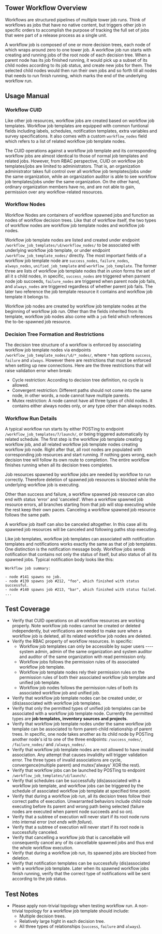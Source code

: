 ## Tower Workflow Overview
Workflows are structured pipelines of multiple tower job runs. Think of workflows as jobs that have no native content, but triggers other job in specific orders to accomplish the purpose of tracking the full set of jobs that were part of a release process as a single unit.

A workflow job is composed of one or more decision trees, each node of which wraps around zero to one tower job. A workflow job run starts with creating and running jobs of the root node of each decision tree. When a parent node has its job finished running, it would pick up a subset of its child nodes according to its job status, and create new jobs for them. The selected child nodes would then run their own jobs and so forth till all nodes that needs to run finish running, which marks the end of the underlying workflow run.

## Usage Manual

### Workflow CUID
Like other job resources, workflow jobs are created based on workflow job templates. Workflow job templates are equipped with common funtional fields including labels, schedules, notification templates, extra variables and survey specifications. It also comes with a custom `workflow_nodes` field which refers to a list of related workflow job template nodes.

The CUID operations against a workflow job template and its corresponding workflow jobs are almost identical to those of normal job templates and related jobs. However, from RBAC perspective, CUID on workflow job templates/jobs are limited to administrators. That is, an organization administrator takes full control over all workflow job templates/jobs under the same organization, while an organization auditor is able to see workflow job templates/jobs under the same organization. On the other hand, ordinary organization members have no, and are not able to gain, permission over any workflow-related resources.

### Workflow Nodes
Workflow Nodes are containers of workflow spawned jobs and function as nodes of workflow decision trees. Like that of workflow itself, the two types of workflow nodes are workflow job template nodes and workflow job nodes. 

Workflow job template nodes are listed and created under endpoint `/workflow_job_templates/\d/workflow_nodes/` to be associated with underlying workflow job template, or under endpoint `/workflow_job_template_nodes/` directly. The most important fields of a workflow job template node are `success_nodes`, `failure_nodes`, `always_nodes`, `unified_job_template` and `workflow_job_template`. The former three are lists of workflow job template nodes that in union forms the set of all it s child nodes, in specific, `success_nodes` are triggered when parnent node job succeeds, `failure_nodes` are triggered when parent node job fails, and `always_nodes` are triggered regardless of whether parent job fails. The later two reference the job template resource it contains and workflow job template it belongs to.

Workflow job nodes are created by workflow job template nodes at the beginning of workflow job run. Other than the fields inherited from its template, workflow job nodes also come with a `job` field which references the to-be-spawned job resource.

### Decision Tree Formation and Restrictions
The decision tree structure of a workflow is enforced by associating workflow job template nodes via endpoints `/workflow_job_template_nodes/\d/*_nodes/`, where `*` has options `success`, `failure` and `always`. However there are restrictions that must be enforced when setting up new connections. Here are the three restrictions that will raise validation error when break:
* Cycle restriction: According to decision tree definition, no cycle is allowed.
* Convergent restriction: Different paths should not come into the same node, in other words, a node cannot have multiple parents.
* Mutex restriction: A node cannot have all three types of child nodes. It contains either always nodes only, or any type other than always nodes.

### Workflow Run Details
A typical workflow run starts by either POSTing to endpoint `/workflow_job_templates/7/launch/`, or being triggered automatically by related schedule. The first step is the workflow job template creating workflow job, and all related workflow job template nodes creating workflow job node. Right after that, all root nodes are populated with corresponding job resources and start running. If nothing goes wrong, each decision tree will follow its own route to completion. The entire workflow finishes running when all its decision trees completes.

Job resources spawned by workflow jobs are needed by workflow to run correctly. Therefore deletion of spawned job resources is blocked while the underlying workflow job is executing.

Other than success and failure, a workflow spawned job resource can also end with status 'error' and 'canceled'. When a workflow spawned job resource errors, all branches starting from that job will stop executing while the rest keep their own paces. Canceling a workflow spawned job resource follows the same path.

A workflow job itself can also be canceled altogether. In this case all its spawned job resources will be canceled and following paths stop executing.

Like job templates, workflow job templates can associated with notification templates and notifications works exactly the same as that of job templates. One distinction is the notification message body. Workflow jobs sends notification that contains not only the status of itself, but also status of all its spawned jobs. Typical notification body looks like this:
```
Workflow job summary:

- node #141 spawns no job.
- node #139 spawns job #212, "foo", which finished with status successful.
- node #140 spawns job #213, "bar", which finished with status failed.
...
```

## Test Coverage
* Verify that CUID operations on all workflow resources are working properly. Note workflow job nodes cannot be created or deleted independently, but verifications are needed to make sure when a workflow job is deleted, all its related workflow job nodes are deleted.
* Verify the RBAC property of workflow resources. In specific: 
  * Workflow job templates can only be accessible by super users ---- system admin, admin of the same organization and system auditor and auditor of the same organization with read permission only.
  * Workflow jobs follows the permission rules of its associated workflow job template.
  * Workflow job template nodes rely their permission rules on the permission rules of both their associated workflow job template and unified job template.
  * Workflow job nodes follows the permission rules of both its associated workflow job and unified job.
* Verify that workflow job template nodes can be created under, or (dis)associated with workflow job templates.
* Verify that only the permitted types of unified job templates can be associated with a workflow job template node. Currently the permitted types are **job templates, inventory sources and projects**.
* Verify that workflow job template nodes under the same workflow job template can be associated to form parent-child relationship of parent trees. In specific, one node takes another as its child node by POSTing another node's id to one of the three endpoints: `/success_nodes/`, `/failure_nodes/` and `/always_nodes/`.
* Verify that workflow job template nodes are not allowed to have invalid association. Any attempt that causes invalidity will trigger validation error. The three types of invalid associations are cycle, convergence(multiple parent) and mutex('always' XOR the rest).
* Verify that workflow jobs can be launched by POSTing to endpoint `/workflow_job_templates/\d/launch/`.
* Verify that schedules can be successfully (dis)associated with a workflow job template, and workflow jobs can be triggered by the schedule of associated workflow job template at specified time point.
* Verify that during a workflow job run, all its decision trees follow their correct paths of execution. Unwarranted behaviors include child node executing before its parent and wrong path being selected (failure nodes are executed when parent node succeeds and so on).
* Verify that a subtree of execution will never start if its root node runs into internal error (*not ends with failure*).
* Verify that a subtree of execution will never start if its root node is successfully canceled.
* Verify that cancelling a workflow job that is cancellable will consequently cancel any of its cancellable spawned jobs and thus end the whole workflow execution.
* Verify that during a workflow job run, its spawned jobs are blocked from deletion.
* Verify that notification templates can be successfully (dis)associated with a workflow job template. Later when its spawned workflow jobs finish running, verify that the correct type of notifications will be sent according to the job status.

## Test Notes
* Please apply non-trivial topology when testing workflow run. A non-trivial topology for a workflow job template should include:
  * Multiple decision trees.
  * Relatively large hight in each decision tree.
  * All three types of relationships (`success`, `failure` and `always`).
